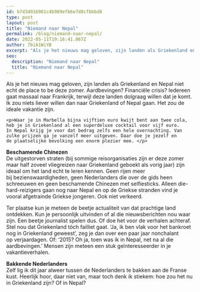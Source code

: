```yaml
---
id: b7d3d016901c4b989efb6e7d8cfbbbd8
type: post
layout: post
title: "Niemand naar Nepal"
permalink: /blog/niemand-naar-nepal/
date: 2022-05-11T19:16:41.067Z
author: 7biA1WiYB
excerpt: "Als je het nieuws mag geloven, zijn landen als Griekenland en Nepal niet echt de place to be deze zomer. Aardbevingen? Financiële crisis? Iedereen gaat massaal naar Frankrijk, terwijl deze landen dolgraag willen dat je komt. Ik zou niets liever willen dan naar Griekenland of Nepal gaan. Het zou de ideale vakantie zijn.  "
seo:
  description: "Niemand naar Nepal"
  title: "Niemand naar Nepal"
---
```

Als je het nieuws mag geloven, zijn landen als Griekenland en Nepal niet echt de place to be deze zomer. Aardbevingen? Financiële crisis? Iedereen gaat massaal naar Frankrijk, terwijl deze landen dolgraag willen dat je komt. Ik zou niets liever willen dan naar Griekenland of Nepal gaan. Het zou de ideale vakantie zijn.  

    <p>Waar je in Marbella bijna vijftien euro kwijt bent aan twee cola, heb je in Griekenland al een superdeluxe cocktail voor vijf euro. In Nepal krijg je voor dat bedrag zelfs een hele overnachting. Van zulke prijzen ga je vanzelf meer uitgeven. Daar doe je jezelf en de plaatselijke bevolking een enorm plezier mee. </p>
<p><strong>Beschamende Chinezen</strong><br>De uitgestorven straten (bij sommige reisorganisaties zijn er deze zomer maar half zoveel vliegreizen naar Griekenland geboekt als vorig jaar) zijn ideaal om het land echt te leren kennen. Geen rijen meer bij bezienswaardigheden, geen Nederlanders die over de gids heen schreeuwen en geen beschamende Chinezen met selfiesticks. Alleen die-hard-reizigers gaan nog naar Nepal en op de Griekse stranden vind je vooral afgetrainde Griekse jongeren. Ook niet verkeerd.</p>
<p>Ter plaatse kun je meteen de beetje actualiteit van dat prachtige land ontdekken. Kun je persoonlijk uitvinden of al die nieuwsberichten nou waar zijn. Een beetje journalist spelen dus. Of doe het voor de verhalen achteraf. Stel nou dat Griekenland tóch failliet gaat. ‘Ja, ik ben vlak voor het bankroet nog in Griekenland geweest’, zeg je dan over een paar jaar nonchalant op verjaardagen. Of: ‘2015? Oh ja, toen was ik in Nepal, net na al die aardbevingen.’ Mensen zijn meteen een stuk geïnteresseerder in je vakantieverhalen.</p>
<p><strong>Bakkende Nederlanders</strong><br>Zelf lig ik dit jaar alweer tussen de Nederlanders te bakken aan de Franse kust. Heerlijk hoor, daar niet van, maar toch denk ik stiekem: hoe zou het nu in Griekenland zijn? Of in Nepal?</p>  
